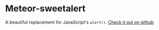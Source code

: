 # Meteor-sweetalert

A beautiful replacement for JavaScript's `alert()`.  [Check it out on github](https://github.com/t4t5/sweetalert.git)
